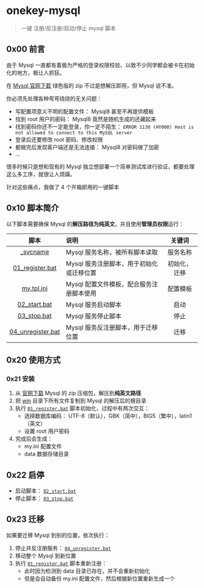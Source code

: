 # onekey-mysql

> 一键 注册/反注册/启动/停止 mysql 脚本


## 0x00 前言

由于 Mysql 一直都有着极为严格的登录权限校验、以致不少同学都会被卡在初始化的地方，极让人抓狂。

在 [Mysql 官网下载](https://dev.mysql.com/downloads/mysql/) 绿色版的 zip 不过是想解压即用，但 Mysql 说不准。

你必须先处理各种弯弯绕绕的无关问题：

- 写配置项意义不明的配置文件： Mysql8 甚至不再提供模板
- 找到 root 用户的密码： Mysql8 竟然是随机生成的还藏起来
- 找到密码你还不一定能登录，你一定不陌生： `ERROR 1130 (HY000) Host is not allowed to connect to this MySQL server`
- 登录后还要修改 root 密码、修改权限
- 都做完后发现客户端还是无法连接： Mysql8 对密码做了加密
- ...

很多时候只是想和现有的 Mysql 独立想部署一个简单测试库进行验证，都要处理这么多工序，就很让人烦躁。

针对这些痛点，我做了 4 个开箱即用的一键脚本


## 0x10 脚本简介

以下脚本需要确保 Mysql 的**解压路径为纯英文**，并且使用**管理员权限**运行：

| 脚本 | 说明 | 关键词 |
|:---:|:---|:---:|
| [_svcname](./win/_svcname) | Mysql 服务名称，被所有脚本读取 | 服务名称 |
| [01_register.bat](./win/01_register.bat) | Mysql 服务注册脚本，用于初始化或迁移位置 | 初始化，迁移 |
| [my.tpl.ini](./win/my.tpl.ini) | Mysql 配置文件模板，配合服务注册脚本使用 | 配置模板 |
| [02_start.bat](./win/02_start.bat) | Mysql 服务启动脚本 | 启动 |
| [03_stop.bat](./win/03_stop.bat) | Mysql 服务停止脚本 | 停止 |
| [04_unregister.bat](./win/04_unregister.bat) | Mysql 服务反注册脚本，用于迁移位置 | 迁移 |



## 0x20 使用方式

### 0x21 安装

1. 从 [官网下载](https://dev.mysql.com/downloads/mysql/) Mysql 的 zip 压缩包，解压到**纯英文路径** 
2. 把 [win](./win/) 目录下所有文件复制到 Mysql 的解压后的根目录
3. 执行 [`01_register.bat`](./win/01_register.bat) 脚本初始化，过程中有两次交互：
    - 选择数据库编码： UTF-8（默认），GBK（简中），BIG5（繁中），latin1（英文）
    - 设置 root 用户密码
4. 完成后会生成：
    - my.ini 配置文件
    - data 数据存储目录

## 0x22 启停

- 启动脚本： [`02_start.bat`](./win/02_start.bat)
- 停止脚本： [`03_stop.bat`](./win/03_stop.bat)


## 0x23 迁移

如果要迁移 Mysql 到别的位置，依次执行：

1. 停止并反注册服务： [`04_unregister.bat`](./win/04_unregister.bat)
2. 移动整个 Mysql 到新位置
3. 执行 [`01_register.bat`](./win/01_register.bat) 脚本重新注册：
    - 此时因为检测到 data 目录已存在，并不会重新初始化
    - 但是会自动备份 my.ini 配置文件，然后根据新位置重新生成一个



